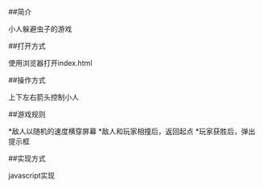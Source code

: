 
##简介

小人躲避虫子的游戏



##打开方式

使用浏览器打开index.html



##操作方式

上下左右箭头控制小人



##游戏规则

*敌人以随机的速度横穿屏幕
*敌人和玩家相撞后，返回起点
*玩家获胜后，弹出提示框



##实现方式

javascript实现
